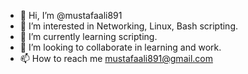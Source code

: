 - 👋 Hi, I’m @mustafaali891
- 👀 I’m interested in Networking, Linux, Bash scripting.
- 🌱 I’m currently learning scripting.
- 💞️ I’m looking to collaborate in learning and work.
- 📫 How to reach me mustafaali891@gmail.com

<!---
mustafaali891/mustafaali891 is a ✨ special ✨ repository because its `README.md` (this file) appears on your GitHub profile.
You can click the Preview link to take a look at your changes.
--->
